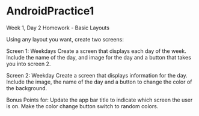 # AndroidPractice1

Week 1, Day 2 Homework - Basic Layouts

Using any layout you want, create two screens:

Screen 1: Weekdays
Create a screen that displays each day of the week.
Include the name of the day, and image for the day and a button that takes you into screen 2.

Screen 2: Weekday
Create a screen that displays information for the day.
Include the image, the name of the day and a button to change the color of the background.

Bonus Points for:
Update the app bar title to indicate which screen the user is on.
Make the color change button switch to random colors.
